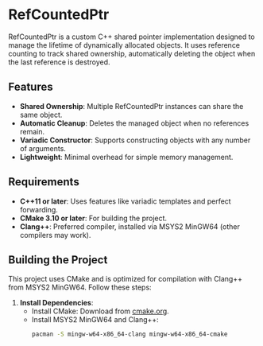 # RefCountedPtr

RefCountedPtr is a custom C++ shared pointer implementation designed to manage the lifetime of dynamically allocated objects. It uses reference counting to track shared ownership, automatically deleting the object when the last reference is destroyed.

## Features
- **Shared Ownership**: Multiple RefCountedPtr instances can share the same object.
- **Automatic Cleanup**: Deletes the managed object when no references remain.
- **Variadic Constructor**: Supports constructing objects with any number of arguments.
- **Lightweight**: Minimal overhead for simple memory management.

## Requirements
- **C++11 or later**: Uses features like variadic templates and perfect forwarding.
- **CMake 3.10 or later**: For building the project.
- **Clang++**: Preferred compiler, installed via MSYS2 MinGW64 (other compilers may work).

## Building the Project
This project uses CMake and is optimized for compilation with Clang++ from MSYS2 MinGW64. Follow these steps:

1. **Install Dependencies**:
   - Install CMake: Download from [cmake.org](https://cmake.org/download/).
   - Install MSYS2 MinGW64 and Clang++:
     ```bash
     pacman -S mingw-w64-x86_64-clang mingw-w64-x86_64-cmake
